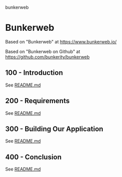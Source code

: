 bunkerweb
# Bunkerweb

Based on "Bunkerweb" at https://www.bunkerweb.io/

Based on "Bunkerweb on Github" at https://github.com/bunkerity/bunkerweb

## 100 - Introduction

See [README.md](./100/README.md)

## 200 - Requirements

See [README.md](./200/README.md)

## 300 - Building Our Application

See [README.md](./300/README.md)

## 400 - Conclusion

See [README.md](./400/README.md)

